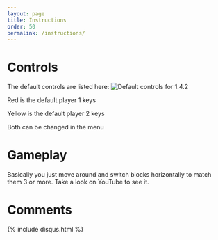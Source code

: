 ```yaml
---
layout: page
title: Instructions
order: 50
permalink: /instructions/
---
```

# Controls
The default controls are listed here:
![Default controls for 1.4.2](../images/Blank-extended-keyboard-by-Cy21-cc-at-by-sa-blockattack.png "Controls")

Red is the default player 1 keys

Yellow is the default player 2 keys

Both can be changed in the menu

# Gameplay

Basically you just move around and switch blocks horizontally to match them 3 or more. Take a look on YouTube to see it.

# Comments

{% include disqus.html %}
